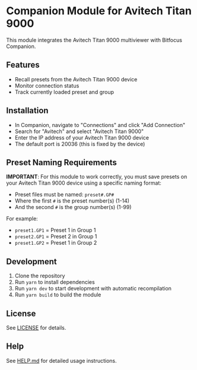 # Companion Module for Avitech Titan 9000

This module integrates the Avitech Titan 9000 multiviewer with Bitfocus Companion.

## Features

- Recall presets from the Avitech Titan 9000 device
- Monitor connection status
- Track currently loaded preset and group

## Installation

- In Companion, navigate to "Connections" and click "Add Connection"
- Search for "Avitech" and select "Avitech Titan 9000"
- Enter the IP address of your Avitech Titan 9000 device
- The default port is 20036 (this is fixed by the device)

## Preset Naming Requirements

**IMPORTANT**: For this module to work correctly, you must save presets on your Avitech Titan 9000 device using a specific naming format:

- Preset files must be named: `preset#.GP#`
- Where the first `#` is the preset number(s) (1-14)
- And the second `#` is the group number(s) (1-99)

For example:
- `preset1.GP1` = Preset 1 in Group 1
- `preset2.GP1` = Preset 2 in Group 1
- `preset1.GP2` = Preset 1 in Group 2

## Development

1. Clone the repository
2. Run `yarn` to install dependencies
3. Run `yarn dev` to start development with automatic recompilation
4. Run `yarn build` to build the module

## License

See [LICENSE](./LICENSE) for details.

## Help

See [HELP.md](./companion/HELP.md) for detailed usage instructions.

